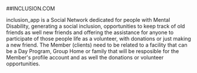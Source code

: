 ##INCLUSION.COM

inclusion_app is a Social Network dedicated for people with Mental Disability, generating a social inclusion, opportunities 
   to keep track of old friends as well new friends and offering the assistance for anyone to participate of those people life
   as a volunteer, with donations or just making a new friend. The Member (clients) need to be related to a facility that can be 
   a Day Program, Group Home or family that will be resposible for the Member's profile account and as well the donations or 
   volunteer opportunities.

